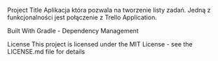 Project Title
Aplikacja która pozwala na tworzenie listy zadań. Jedną z funkcjonalności jest połączenie z Trello Application.


Built With
Gradle - Dependency Management

License
This project is licensed under the MIT License - see the LICENSE.md file for details

